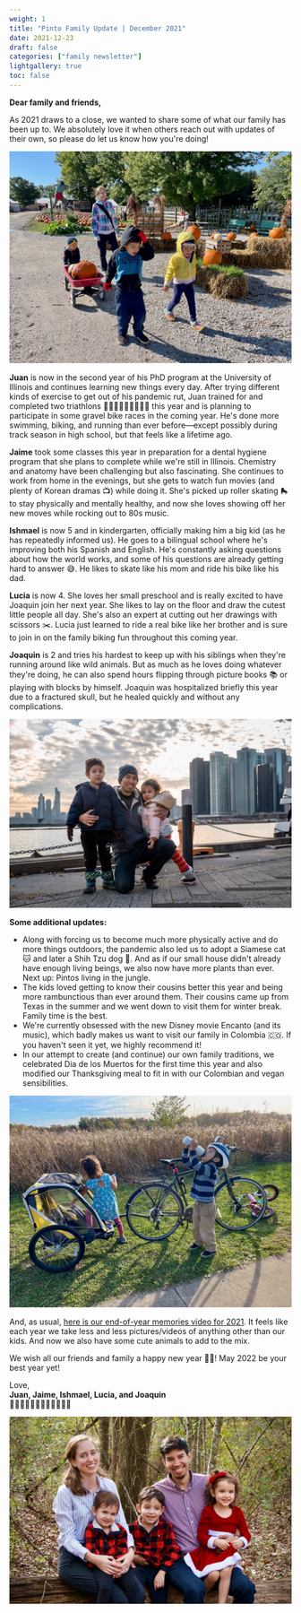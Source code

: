 ```yaml
---
weight: 1
title: "Pinto Family Update | December 2021"
date: 2021-12-23
draft: false
categories: ["family newsletter"]
lightgallery: true
toc: false
---
```


**Dear family and friends,**

As 2021 draws to a close, we wanted to share some of what our family has been up to. We absolutely love it when others reach out with updates of their own, so please do let us know how you're doing!

![](2021-12_1.jpg "Pumpkins, pumpkins everywhere")

**Juan** is now in the second year of his PhD program at the University of Illinois and continues learning new things every day. After trying different kinds of exercise to get out of his pandemic rut, Juan trained for and completed two triathlons 🏊🏽‍♂️🚴🏽‍♂️🏃🏾‍♂️ this year and is planning to participate in some gravel bike races in the coming year. He's done more swimming, biking, and running than ever before—except possibly during track season in high school, but that feels like a lifetime ago.

**Jaime** took some classes this year in preparation for a dental hygiene program that she plans to complete while we're still in Illinois. Chemistry and anatomy have been challenging but also fascinating. She continues to work from home in the evenings, but she gets to watch fun movies (and plenty of Korean dramas 📺) while doing it. She's picked up roller skating 🛼 to stay physically and mentally healthy, and now she loves showing off her new moves while rocking out to 80s music.

**Ishmael** is now 5 and in kindergarten, officially making him a big kid (as he has repeatedly informed us). He goes to a bilingual school where he's improving both his Spanish and English. He's constantly asking questions about how the world works, and some of his questions are already getting hard to answer 😅. He likes to skate like his mom and ride his bike like his dad.

**Lucia** is now 4. She loves her small preschool and is really excited to have Joaquin join her next year. She likes to lay on the floor and draw the cutest little people all day. She's also an expert at cutting out her drawings with scissors ✂️. Lucia just learned to ride a real bike like her brother and is sure to join in on the family biking fun throughout this coming year.

**Joaquin** is 2 and tries his hardest to keep up with his siblings when they're running around like wild animals. But as much as he loves doing whatever they're doing, he can also spend hours flipping through picture books 📚 or playing with blocks by himself. Joaquin was hospitalized briefly this year due to a fractured skull, but he healed quickly and without any complications.

![](2021-12_2.jpg "The Windy City")


**Some additional updates:**

- Along with forcing us to become much more physically active and do more things outdoors, the pandemic also led us to adopt a Siamese cat 🐱 and later a Shih Tzu dog 🐶. And as if our small house didn't already have enough living beings, we also now have more plants than ever. Next up: Pintos living in the jungle.
- The kids loved getting to know their cousins better this year and being more rambunctious than ever around them. Their cousins came up from Texas in the summer and we went down to visit them for winter break. Family time is the best.
- We're currently obsessed with the new Disney movie Encanto (and its music), which badly makes us want to visit our family in Colombia 🇨🇴. If you haven't seen it yet, we highly recommend it!
- In our attempt to create (and continue) our own family traditions, we celebrated Dia de los Muertos for the first time this year and also modified our Thanksgiving meal to fit in with our Colombian and vegan sensibilities.

![](2021-12_3.jpg "Prairie biking")


And, as usual, [here is our end-of-year memories video for 2021](). It feels like each year we take less and less pictures/videos of anything other than our kids. And now we also have some cute animals to add to the mix.

We wish all our friends and family a happy new year 🎉🍾! May 2022 be your best year yet!


Love,\
**Juan, Jaime, Ishmael, Lucia, and Joaquin**\
👨🏽👩🏼👦🏻👧🏻👶🏻🐱🐶


![](2021-12_4.jpg " ")

